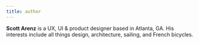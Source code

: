 ```yaml
---
title: author
---
```


**Scott Arenz** is a UX, UI & product designer based in Atlanta, GA. His interests include all things design, architecture, sailing, and French bicycles.
